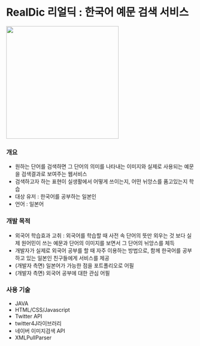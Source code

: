 # RealDic 리얼딕 : 한국어 예문 검색 서비스
<img src=".https://github.com/kym9129/RealDic/blob/master/realdic_project/WebContent/images/sc-main.png?raw=true" width="300px">

### 개요

- 원하는 단어를 검색하면 그 단어의 의미를 나타내는 이미지와 실제로 사용되는 예문을 검색결과로 보여주는 웹서비스
- 검색하고자 하는 표현이 실생활에서 어떻게 쓰이는지, 어떤 뉘앙스를 품고있는지 학습
- 대상 유저 : 한국어를 공부하는 일본인
- 언어 : 일본어

### 개발 목적

- 외국어 학습효과 고취 : 외국어를 학습할 때 사전 속 단어의 뜻만 외우는 것 보다 실제 원어민이 쓰는 예문과 단어의 이미지를 보면서 그 단어의 뉘앙스를 체득
- 개발자가 실제로  외국어 공부를 할 때 자주 이용하는 방법으로, 함께 한국어를 공부하고 있는 일본인 친구들에게 서비스를 제공
- (개발자 측면) 일본어가 가능한 점을 포트폴리오로 어필
- (개발자 측면) 외국어 공부에 대한 관심 어필

### 사용 기술

- JAVA
- HTML/CSS/Javascript
- Twitter API
- twitter4J라이브러리
- 네이버 이미지검색 API
- XMLPullParser
